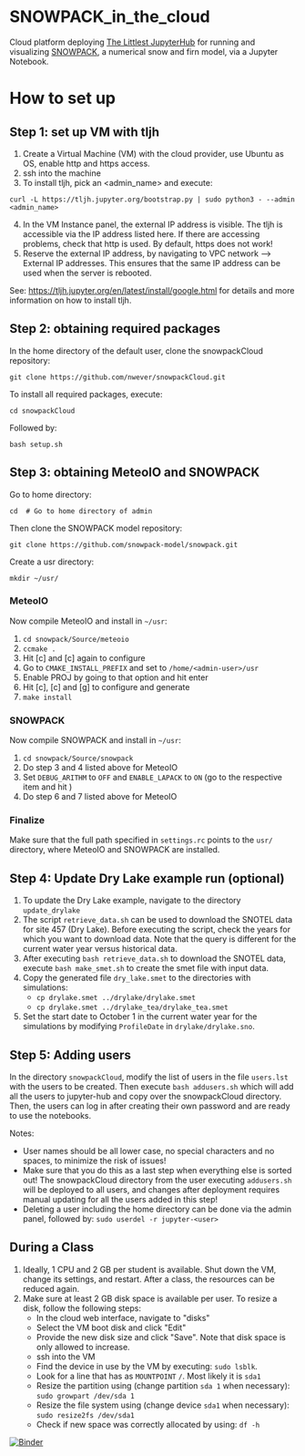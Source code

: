 # SNOWPACK_in_the_cloud
Cloud platform deploying [The Littlest JupyterHub](https://tljh.jupyter.org) for running and visualizing [SNOWPACK](https://www.slf.ch/en/services-and-products/snowpack.html), a numerical snow and firn model, via a Jupyter Notebook.

# How to set up
## Step 1: set up VM with tljh
1. Create a Virtual Machine (VM) with the cloud provider, use Ubuntu as OS, enable http and https access.
2. ssh into the machine
3. To install tljh, pick an <admin_name> and execute:
  ```
  curl -L https://tljh.jupyter.org/bootstrap.py | sudo python3 - --admin <admin_name>
  ```
4. In the VM Instance panel, the external IP address is visible. The tljh is accessible via the IP address listed here. If there are accessing problems, check that http is used. By default, https does not work!
5. Reserve the external IP address, by navigating to VPC network --> External IP addresses. This ensures that the same IP address can be used when the server is rebooted.

See: https://tljh.jupyter.org/en/latest/install/google.html for details and more information on how to install tljh.

## Step 2: obtaining required packages
In the home directory of the default user, clone the snowpackCloud repository:
```
git clone https://github.com/nwever/snowpackCloud.git
```
To install all required packages, execute:
```
cd snowpackCloud
```
Followed by:
```
bash setup.sh
```

## Step 3: obtaining MeteoIO and SNOWPACK
Go to home directory:
```
cd	# Go to home directory of admin
```
Then clone the SNOWPACK model repository:
```
git clone https://github.com/snowpack-model/snowpack.git
```
Create a usr directory:
```
mkdir ~/usr/
```
### MeteoIO
Now compile MeteoIO and install in ```~/usr```:

1. ```cd snowpack/Source/meteoio```
2. ```ccmake .```
3. Hit [c] and [c] again to configure
4. Go to ```CMAKE_INSTALL_PREFIX``` and set to ```/home/<admin-user>/usr```
5. Enable PROJ by going to that option and hit enter
6. Hit [c], [c] and [g] to configure and generate
7. ```make install```

### SNOWPACK
Now compile SNOWPACK and install in ```~/usr```:
1. ```cd snowpack/Source/snowpack```
2. Do step 3 and 4 listed above for MeteoIO
3. Set ```DEBUG_ARITHM``` to ```OFF``` and ```ENABLE_LAPACK``` to ```ON``` (go to the respective item and hit <enter>)
4. Do step 6 and 7 listed above for MeteoIO

### Finalize
Make sure that the full path specified in ```settings.rc``` points to the ```usr/``` directory, where MeteoIO and SNOWPACK are installed.


## Step 4: Update Dry Lake example run (optional)
1. To update the Dry Lake example, navigate to the directory ```update_drylake```
2. The script ```retrieve_data.sh``` can be used to download the SNOTEL data for site 457 (Dry Lake).
	Before executing the script, check the years for which you want to download data. Note that the query is different for the current water year versus historical data.
3. After executing ```bash retrieve_data.sh``` to download the SNOTEL data, execute ```bash make_smet.sh``` to create the smet file with input data.
4. Copy the generated file ```dry_lake.smet``` to the directories with simulations:
	- ```cp drylake.smet ../drylake/drylake.smet```
	- ```cp drylake.smet ../drylake_tea/drylake_tea.smet```
5. Set the start date to October 1 in the current water year for the simulations by modifying ```ProfileDate``` in ```drylake/drylake.sno```.

	
## Step 5: Adding users
  In the directory ```snowpackCloud```, modify the list of users in the file ```users.lst``` with the users to be created. Then 
  execute ```bash addusers.sh``` which will add all the users to jupyter-hub and copy over the snowpackCloud directory.
	Then, the users can log in after creating their own password and are ready to use the notebooks.
	
  Notes:
- User names should be all lower case, no special characters and no spaces, to minimize the risk of issues!
- Make sure that you do this as a last step when everything else is sorted out! The snowpackCloud directory from the user executing ```addusers.sh``` will be deployed to all users, and changes after deployment requires manual updating for all the users added in this step!
- Deleting a user including the home directory can be done via the admin panel, followed by:
	```sudo userdel -r jupyter-<user>```


## During a Class
1. Ideally, 1 CPU and 2 GB per student is available. Shut down the VM, change its settings, and restart. After a class, the resources
	can be reduced again.
2. Make sure at least 2 GB disk space is available per user. To resize a disk, follow the following steps:
	- In the cloud web interface, navigate to "disks"
	- Select the VM boot disk and click "Edit"
	- Provide the new disk size and click "Save". Note that disk space is only allowed to increase.
	- ssh into the VM
	- Find the device in use by the VM by executing: ```sudo lsblk```.
	- Look for a line that has as ```MOUNTPOINT``` ```/```. Most likely it is ```sda1```
	- Resize the partition using (change partition ```sda 1``` when necessary): ```sudo growpart /dev/sda 1```
	- Resize the file system using (change device ```sda1``` when necessary): ```sudo resize2fs /dev/sda1```
	- Check if new space was correctly allocated by using: ```df -h```

[![Binder](https://mybinder.org/badge_logo.svg)](https://mybinder.org/v2/gh/EricKeenan/snowpackCloud/master)

